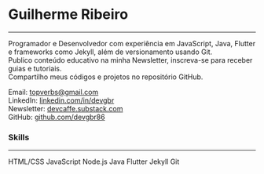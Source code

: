 # Guilherme Ribeiro
---      

Programador e Desenvolvedor com experiência em
JavaScript, Java, Flutter e frameworks como Jekyll,
além de versionamento usando Git.       
Publico conteúdo educativo na minha Newsletter,
inscreva-se para receber guias e tutoriais.        
Compartilho meus códigos e projetos no repositório GitHub.

<div class="contact-info">
    <div class="contact-item">
        <span class="contact-label">Email:</span>
        <a href="mailto:topverbs@gmail.com">topverbs@gmail.com</a>
    </div>
    <div class="contact-item">
        <span class="contact-label">LinkedIn:</span>
        <a href="https://www.linkedin.com/in/devgbr/" target="_blank" rel="noopener noreferrer">linkedin.com/in/devgbr</a>
    </div>
    <div class="contact-item">
        <span class="contact-label">Newsletter:</span>
        <a href="https://devcaffe.substack.com" target="_blank" rel="noopener noreferrer">devcaffe.substack.com</a>
    </div>
    <div class="contact-item">
        <span class="contact-label">GitHub:</span>
        <a href="https://github.com/devgbr86" target="_blank" rel="noopener noreferrer">github.com/devgbr86</a>
    </div>
</div>

### Skills
---

<div class="tech-skills">
     <span class="tech-badge">HTML/CSS</span>
     <span class="tech-badge">JavaScript</span>
     <span class="tech-badge">Node.js</span>
     <span class="tech-badge">Java</span>
     <span class="tech-badge">Flutter</span>
     <span class="tech-badge">Jekyll</span>
     <span class="tech-badge">Git</span>
</div>    
